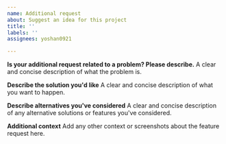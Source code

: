 ```yaml
---
name: Additional request
about: Suggest an idea for this project
title: ''
labels: ''
assignees: yoshan0921

---
```


**Is your additional request related to a problem? Please describe.**
A clear and concise description of what the problem is.

**Describe the solution you'd like**
A clear and concise description of what you want to happen.

**Describe alternatives you've considered**
A clear and concise description of any alternative solutions or features you've considered.

**Additional context**
Add any other context or screenshots about the feature request here.
